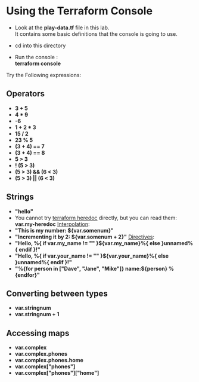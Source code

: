 # Using the Terraform Console

- Look at the **play-data.tf** file in this lab.  
It contains some basic definitions that the console is going to use.  

- cd into this directory
- Run the console :  
**terraform console**  

Try the Following expressions:  

## Operators

- **3 + 5**
- **4 * 9**
- **-6**
- **1 + 2 * 3**
- **15 / 2**
- **23 % 5**
- **(3 + 4) == 7**
- **(3 + 4) == 8**
- **5 > 3**
- **! (5 > 3)**
- **(5 > 3) && (6 < 3)**
- **(5 > 3) || (6 < 3)**

## Strings

- **"hello"**
- You cannot try [terraform heredoc](https://www.terraform.io/language/expressions/strings#heredoc-strings) directly, but you can read them:  
**var.my-heredoc**
[Interpolation](https://www.terraform.io/language/expressions/strings#interpolation):  
- **"This is my number: ${var.somenum}"**
- **"Incrementing it by 2: ${var.somenum + 2}"**
[Directives](https://www.terraform.io/language/expressions/strings#directives):  
- **"Hello, %{ if var.my_name != "" }${var.my_name}%{ else }unnamed%{ endif }!"**
- **"Hello, %{ if var.your_name != "" }${var.your_name}%{ else }unnamed%{ endif }!"**
- **"%{for person in ["Dave", "Jane", "Mike"]}  name:${person}  %{endfor}"**



## Converting between types

- **var.stringnum**
- **var.stringnum + 1**

## Accessing maps  

- **var.complex**
- **var.complex.phones**
- **var.complex.phones.home**
- **var.complex["phones"]**
- **var.complex["phones"]["home"]**
